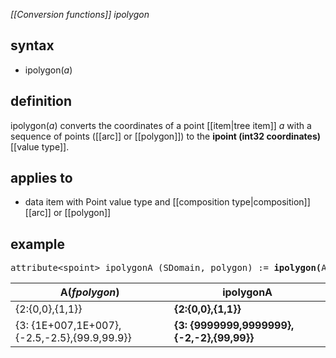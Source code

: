 *[[Conversion functions]] ipolygon*

## syntax

- ipolygon(*a*)

## definition

ipolygon(*a*) converts the coordinates of a point [[item|tree item]] *a* with a sequence of points ([[arc]] or [[polygon]]) to the **ipoint (int32 coordinates)** [[value type]].

## applies to

- data item with Point value type and [[composition type|composition]] [[arc]] or [[polygon]]

## example

<pre>
attribute&lt;spoint&gt; ipolygonA (SDomain, polygon) := <B>ipolygon(</B>A<B>)</B>;
</pre>

| A(*fpolygon*)                                | **ipolygonA**                              |
|----------------------------------------------|--------------------------------------------|
| {2:{0,0},{1,1}}                              | **{2:{0,0},{1,1}}**                        |
| {3: {1E+007,1E+007},{-2.5,-2.5},{99.9,99.9}} | **{3: {9999999,9999999},{-2,-2},{99,99}}** |
